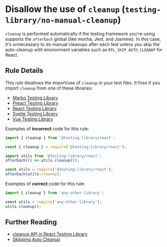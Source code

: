 # Disallow the use of `cleanup` (`testing-library/no-manual-cleanup`)

`cleanup` is performed automatically if the testing framework you're using supports the `afterEach` global (like mocha, Jest, and Jasmine). In this case, it's unnecessary to do manual cleanups after each test unless you skip the auto-cleanup with environment variables such as `RTL_SKIP_AUTO_CLEANUP` for React.

## Rule Details

This rule disallows the import/use of `cleanup` in your test files. It fires if you import `cleanup` from one of these libraries:

- [Marko Testing Library](https://testing-library.com/docs/marko-testing-library/api#cleanup)
- [Preact Testing Library](https://testing-library.com/docs/preact-testing-library/api#cleanup)
- [React Testing Library](https://testing-library.com/docs/react-testing-library/api#cleanup)
- [Svelte Testing Library](https://testing-library.com/docs/svelte-testing-library/api#cleanup)
- [Vue Testing Library](https://testing-library.com/docs/vue-testing-library/api#cleanup)

Examples of **incorrect** code for this rule:

```js
import { cleanup } from '@testing-library/react';

const { cleanup } = require('@testing-library/react');

import utils from '@testing-library/react';
afterEach(() => utils.cleanup());

const utils = require('@testing-library/react');
afterEach(utils.cleanup);
```

Examples of **correct** code for this rule:

```js
import { cleanup } from 'any-other-library';

const utils = require('any-other-library');
utils.cleanup();
```

## Further Reading

- [cleanup API in React Testing Library](https://testing-library.com/docs/react-testing-library/api#cleanup)
- [Skipping Auto Cleanup](https://testing-library.com/docs/react-testing-library/setup#skipping-auto-cleanup)
